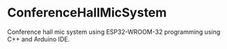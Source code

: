 # ConferenceHallMicSystem
Conference hall mic system using ESP32-WROOM-32 programming using C++ and Arduino IDE.
